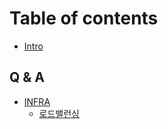 # Table of contents

* [Intro](README.md)

## Q & A

* [INFRA](q-and-a/infra/README.md)
  * [로드밸런싱](q-and-a/infra/로드밸런싱.md)
